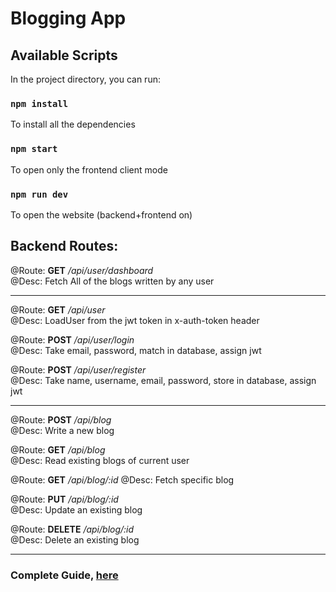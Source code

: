 # Blogging App  

## Available Scripts

In the project directory, you can run:

### `npm install`

To install all the dependencies

### `npm start`

To open only the frontend client mode

### `npm run dev`

To open the website (backend+frontend on)

## Backend Routes: 

@Route: **GET** */api/user/dashboard*  
@Desc: Fetch All of the blogs written by any user
___

@Route: **GET** */api/user*  
@Desc: LoadUser from the jwt token in x-auth-token header

@Route: **POST** */api/user/login*  
@Desc: Take email, password, match in database, assign jwt

@Route: **POST** */api/user/register*  
@Desc: Take name, username, email, password, store in database, assign jwt
___
@Route: **POST** */api/blog*  
@Desc: Write a new blog 

@Route: **GET** */api/blog*  
@Desc: Read existing blogs of current user

@Route: **GET** */api/blog/:id*
@Desc: Fetch specific blog

@Route: **PUT** */api/blog/:id*  
@Desc: Update an existing blog 

@Route: **DELETE** */api/blog/:id*  
@Desc: Delete an existing blog 
___
### Complete Guide, [here](https://bit.ly/3aaElR0)